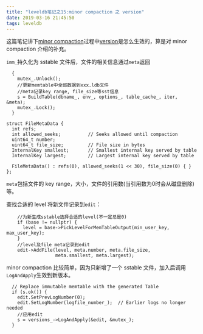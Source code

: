 ```yaml
---
title: "leveldb笔记之15:minor compaction 之 version"
date: 2019-03-16 21:45:50
tags: leveldb
---
```


这篇笔记讲下[minor compaction](https://izualzhy.cn/leveldb-compaction)过程中[version](https://izualzhy.cn/leveldb-version)是怎么生效的，算是对 minor compaction 介绍的补充。

`imm_`持久化为 sstable 文件后，文件的相关信息通过`meta`返回

```
  {
    mutex_.Unlock();
    //更新memtable中全部数据到xxx.ldb文件
    //meta记录key range, file_size等sst信息
    s = BuildTable(dbname_, env_, options_, table_cache_, iter, &meta);
    mutex_.Lock();
  }
```

```
struct FileMetaData {
  int refs;
  int allowed_seeks;          // Seeks allowed until compaction
  uint64_t number;
  uint64_t file_size;         // File size in bytes
  InternalKey smallest;       // Smallest internal key served by table
  InternalKey largest;        // Largest internal key served by table

  FileMetaData() : refs(0), allowed_seeks(1 << 30), file_size(0) { }
};
```

`meta`包括文件的 key range，大小，文件的引用数(当引用数为0时会从磁盘删除)等。

查找合适的 level 将新文件记录到`edit`：

```
    //为新生成sstable选择合适的level(不一定总是0)
    if (base != nullptr) {
      level = base->PickLevelForMemTableOutput(min_user_key, max_user_key);
    }
    //level及file meta记录到edit
    edit->AddFile(level, meta.number, meta.file_size,
                  meta.smallest, meta.largest);
```

minor compaction 比较简单，因为只新增了一个 sstable 文件，加入后调用`LogAndApply`生效到新版本。

```
  // Replace immutable memtable with the generated Table
  if (s.ok()) {
    edit.SetPrevLogNumber(0);
    edit.SetLogNumber(logfile_number_);  // Earlier logs no longer needed
    //应用edit
    s = versions_->LogAndApply(&edit, &mutex_);
  }
```
